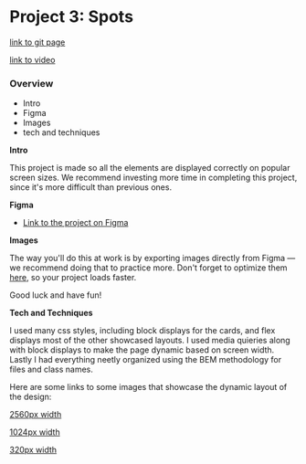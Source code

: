# Project 3: Spots

[link to git page](https://ezrabales.github.io/se_project_spots/)

[link to video](https://drive.google.com/file/d/1NOkNNQNfdgB5_kKhwmYglXA1WuduWWDR/view?usp=sharing)

### Overview

- Intro
- Figma
- Images
- tech and techniques

**Intro**

This project is made so all the elements are displayed correctly on popular screen sizes. We recommend investing more time in completing this project, since it's more difficult than previous ones.

**Figma**

- [Link to the project on Figma](https://www.figma.com/file/BBNm2bC3lj8QQMHlnqRsga/Sprint-3-Project-%E2%80%94-Spots?type=design&node-id=2%3A60&mode=design&t=afgNFybdorZO6cQo-1)

**Images**

The way you'll do this at work is by exporting images directly from Figma — we recommend doing that to practice more. Don't forget to optimize them [here](https://tinypng.com/), so your project loads faster.

Good luck and have fun!

**Tech and Techniques**

I used many css styles, including block displays for the cards, and flex displays most of the other showcased layouts. I used media quieries along with block displays to make the page dynamic based on screen width. Lastly I had everything neetly organized using the BEM methodology for files and class names.

Here are some links to some images that showcase the dynamic layout of the design:

[2560px width](./images/readme-images/Screenshot%202025-05-20%20193930.png)

[1024px width](./images/readme-images/Screenshot%202025-05-20%20193956.png)

[320px width](./images/readme-images/Screenshot%202025-05-20%20194051.png)
